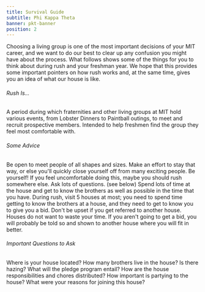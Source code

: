 ```yaml
---
title: Survival Guide
subtitle: Phi Kappa Theta
banner: pkt-banner
position: 2
---
```

Choosing a living group is one of the most important decisions of your MIT career, and we want to do our best to clear up any confusion you might have about the process. What follows shows some of the things for you to think about during rush and your freshman year. We hope that this provides some important pointers on how rush works and, at the same time, gives you an idea of what our house is like.

###### Rush Is...

A period during which fraternities and other living groups at MIT hold various events, from Lobster Dinners to Paintball outings, to meet and recruit prospective members. Intended to help freshmen find the group they feel most comfortable with.

###### Some Advice

Be open to meet people of all shapes and sizes. Make an effort to stay that way, or else you'll quickly close yourself off from many exciting people.
Be yourself! If you feel uncomfortable doing this, maybe you should rush somewhere else. Ask lots of questions. (see below)
Spend lots of time at the house and get to know the brothers as well as possible in the time that you have.
During rush, visit 5 houses at most; you need to spend time getting to know the brothers at a house, and they need to get to know you to give you a bid.
Don't be upset if you get referred to another house. Houses do not want to waste your time.
If you aren't going to get a bid, you will probably be told so and shown to another house where you will fit in better.

###### Important Questions to Ask

Where is your house located?
How many brothers live in the house?
Is there hazing?
What will the pledge program entail?
How are the house responsibilities and chores distributed?
How important is partying to the house?
What were your reasons for joining this house?
